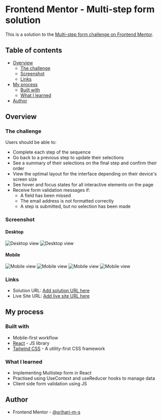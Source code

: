 # Frontend Mentor - Multi-step form solution

This is a solution to the [Multi-step form challenge on Frontend Mentor](https://www.frontendmentor.io/challenges/multistep-form-YVAnSdqQBJ).

## Table of contents

- [Overview](#overview)
  - [The challenge](#the-challenge)
  - [Screenshot](#screenshot)
  - [Links](#links)
- [My process](#my-process)
  - [Built with](#built-with)
  - [What I learned](#what-i-learned)
- [Author](#author)

## Overview

### The challenge

Users should be able to:

- Complete each step of the sequence
- Go back to a previous step to update their selections
- See a summary of their selections on the final step and confirm their order
- View the optimal layout for the interface depending on their device's screen size
- See hover and focus states for all interactive elements on the page
- Receive form validation messages if:
  - A field has been missed
  - The email address is not formatted correctly
  - A step is submitted, but no selection has been made

### Screenshot

#### Desktop
![Desktop view](https://github.com/srihari-m-s/multi-step-form/blob/main/public/screenshots/desktop1.png?raw=true)
![Desktop view](https://github.com/srihari-m-s/multi-step-form/blob/main/public/screenshots/desktop2.png?raw=true)

#### Mobile
![Mobile view](https://github.com/srihari-m-s/multi-step-form/blob/main/public/screenshots/mobile1.png?raw=true)
![Mobile view](https://github.com/srihari-m-s/multi-step-form/blob/main/public/screenshots/mobile2.png?raw=true)
![Mobile view](https://github.com/srihari-m-s/multi-step-form/blob/main/public/screenshots/mobile3.png?raw=true)
![Mobile view](https://github.com/srihari-m-s/multi-step-form/blob/main/public/screenshots/mobile4.png?raw=true)

### Links

- Solution URL: [Add solution URL here](https://your-solution-url.com)
- Live Site URL: [Add live site URL here](https://your-live-site-url.com)

## My process

### Built with

- Mobile-first workflow
- [React](https://reactjs.org/) - JS library
- [Tailwind CSS](https://tailwindcss.com/) - A utility-first CSS framework


### What I learned

- Implementing Multistep form in React
- Practised using UseContext and useReducer hooks to manage data
- Client side form validation using JS

## Author

- Frontend Mentor - [@srihari-m-s](https://www.frontendmentor.io/profile/srihari-m-s)